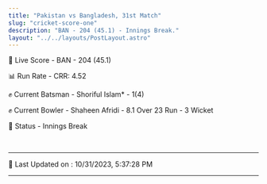 ```yaml
---
title: "Pakistan vs Bangladesh, 31st Match"
slug: "cricket-score-one"
description: "BAN - 204 (45.1) - Innings Break."
layout: "../../layouts/PostLayout.astro"
---
```


🔴 Live Score - BAN - 204 (45.1)  

📊 Run Rate - CRR: 4.52  

✊ Current Batsman - Shoriful Islam* - 1(4)  

✊ Current Bowler - Shaheen Afridi - 8.1 Over 23 Run - 3 Wicket  

📑 Status - Innings Break

<br />

***

📝 Last Updated on : 10/31/2023, 5:37:28 PM

***

